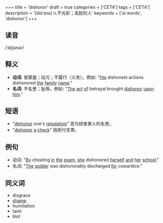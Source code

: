 +++
title = 'dishonor'
draft = true
categories = ['CET4']
tags = ['CET4']
description = '[disˈɔnə] n.不光彩；丢脸的人'
keywords = ['ai words', 'dishonor']
+++

## 读音
/ˈdɪʃənər/

## 释义
- **动词**: 使蒙羞；玷污；不履行（义务）。例如: "[His](/zh/post/his/) dishonest actions dishonored [the](/zh/post/the/) [family](/zh/post/family/) [name](/zh/post/name/)."
- **名词**: 不名誉；耻辱。例如: "[The](/zh/post/the/) [act](/zh/post/act/) [of](/zh/post/of/) betrayal brought [dishonor](/zh/post/dishonor/) [upon](/zh/post/upon/) [him](/zh/post/him/)."

## 短语
- "[dishonor](/zh/post/dishonor/) one's [reputation](/zh/post/reputation/)" 意为损害某人的名誉。
- "[dishonor](/zh/post/dishonor/) [a](/zh/post/a/) [check](/zh/post/check/)" 指拒付支票。

## 例句
- 动词: "[By](/zh/post/by/) cheating [in](/zh/post/in/) [the](/zh/post/the/) [exam](/zh/post/exam/), [she](/zh/post/she/) dishonored [herself](/zh/post/herself/) [and](/zh/post/and/) [her](/zh/post/her/) [school](/zh/post/school/)."
- 名词: "[The](/zh/post/the/) [soldier](/zh/post/soldier/) was dishonorably discharged [for](/zh/post/for/) cowardice."

## 同义词
- disgrace
- [shame](/zh/post/shame/)
- humiliation
- taint
- blot

